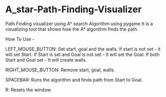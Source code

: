 # A_star-Path-Finding-Visualizer
Path Finding visualizer using A* search Algorithm using pygame
It is a visualizing tool that shows how the A* algorithm finds the path.

How To Use -

LEFT_MOUSE_BUTTON: Set start, goal and the walls. 
If start is not set                  - it will set Start.
If Start is set and Goal is not set  - It will set the Goal.
If both Start and Goal set           - It will create walls.

RIGHT_MOUSE_BUTTON: Remove start, goal, walls.

SPACEBAR: Runs the algorithm and finds path from Start to Goal.

R: Resets the window.
